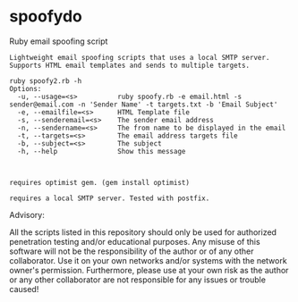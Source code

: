 # spoofydo
Ruby email spoofing script


```
Lightweight email spoofing scripts that uses a local SMTP server. Supports HTML email templates and sends to multiple targets.

ruby spoofy2.rb -h
Options:
  -u, --usage=<s>          ruby spoofy.rb -e email.html -s sender@email.com -n 'Sender Name' -t targets.txt -b 'Email Subject' 
  -e, --emailfile=<s>      HTML Template file
  -s, --senderemail=<s>    The sender email address
  -n, --sendername=<s>     The from name to be displayed in the email
  -t, --targets=<s>        The email address targets file
  -b, --subject=<s>        The subject
  -h, --help               Show this message



requires optimist gem. (gem install optimist)

requires a local SMTP server. Tested with postfix.

```

Advisory:

All the scripts listed in this repository should only be used for authorized penetration testing and/or educational purposes. Any misuse of this software will not be the responsibility of the author or of any other collaborator. Use it on your own networks and/or systems with the network owner's permission. Furthermore, please use at your own risk as the author or any other collaborator are not responsible for any issues or trouble caused!
